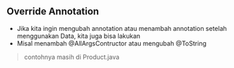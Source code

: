## Override Annotation
* Jika kita ingin mengubah annotation atau menambah annotation setelah menggunakan Data, kita juga bisa lakukan
* Misal menambah @AllArgsContructor atau mengubah @ToString

> contohnya masih di Product.java